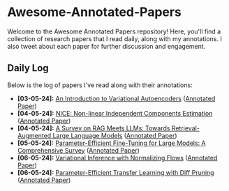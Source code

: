 # Awesome-Annotated-Papers

Welcome to the Awesome Annotated Papers repository! Here, you'll find a collection of research papers that I read daily, along with my annotations. I also tweet about each paper for further discussion and engagement.

## Daily Log

Below is the log of papers I've read along with their annotations:

- **[03-05-24]:** [An Introduction to Variational Autoencoders](https://arxiv.org/abs/1906.02691) ([Annotated Paper](/papers/An%20Introduction%20to%20Variational%20Autoencoders[Kingma].pdf))
- **[04-05-24]:** [NICE: Non-linear Independent Components Estimation](https://www.arxiv.org/abs/1410.8516) ([Annotated Paper](/papers/NICE-%20NON-LINEAR%20INDEPENDENT%20COMPONENTS%20ESTIMATION[Y%20Bengio].pdf))
- **[04-05-24]:** [A Survey on RAG Meets LLMs: Towards Retrieval-Augmented
Large Language Models](https://www.arxiv.org/abs/2405.06211v1) ([Annotated Paper](/papers/A%20Survey%20on%20RAG%20Meets%20LLMs-%20Towards%20Retrieval-Augmented%20Large%20Language%20Models.pdf))
- **[05-05-24]:** [Parameter-Efficient Fine-Tuning for Large Models: A Comprehensive Survey](https://www.arxiv.org/abs/2403.14608) ([Annotated Paper](/papers/Parameter-Efficient%20Fine-Tuning%20for%20Large%20Models-%20A%20Comprehensive%20Survey.pdf))
- **[06-05-24]:** [Variational Inference with Normalizing Flows](https://www.arxiv.org/abs/1505.05770) ([Annotated Paper](/papers/Variational%20Inference%20with%20Normalizing%20Flows.pdf))
- **[06-05-24]:** [Parameter-Efficient Transfer Learning with Diff Pruning](https://www.arxiv.org/abs/2012.07463) ([Annotated Paper](/papers/Parameter-Efficient%20Transfer%20Learning%20with%20Diff%20Pruning.pdf))